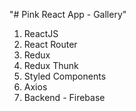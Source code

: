 "# Pink React App - Gallery"

1) ReactJS
2) React Router
3) Redux
4) Redux Thunk
5) Styled Components
6) Axios
7) Backend - Firebase
